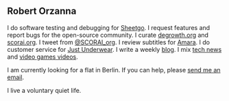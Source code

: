 ## Robert Orzanna 
I do software testing and debugging for [Sheetgo](http://sheetgo.com/). I request features and report bugs for the open-source community. I curate [degrowth.org](http://degrowth.org) and [scorai.org](http://scorai.org). I tweet from [@SCORAI_org](https://twitter.com/SCORAI_org). I review subtitles for [Amara](http://amara.org). I do customer service for [Just Underwear](http://justunderwear.de). I write a weekly [blog](https://orschiro.wordpress.com/). I mix [tech news](https://m.simplepie.org/?feed=http%3A%2F%2Ffeed.informer.com%2Fdigests%2FQFNTQVYOWR%2Ffeeder.rss) and [video games videos](https://www.youtube.com/playlist?list=PLj5bhjq9U0_adeAmPmQZxGqAR2hzSnZqr&disable_polymer=true).

I am currently looking for a flat in Berlin. If you can help, please [send me an email](https://orzanna.de/email.png).

I live a voluntary quiet life.
